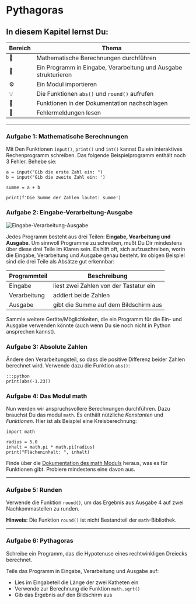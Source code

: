 
# Pythagoras

## In diesem Kapitel lernst Du:

| Bereich | Thema |
|---------|-------|
| 💼 | Mathematische Berechnungen durchführen |
| 🔀 | Ein Programm in Eingabe, Verarbeitung und Ausgabe strukturieren |
| ⚙ | Ein Modul importieren |
| 💡 | Die Funktionen `abs()` und `round()` aufrufen |
| 🔧 | Funktionen in der Dokumentation nachschlagen |
| 🐞 | Fehlermeldungen lesen |

----

### Aufgabe 1: Mathematische Berechnungen

Mit Den Funktionen `input()`, `print()` und `int()` kannst Du ein interaktives Rechenprogramm schreiben. Das folgende Beispielprogramm enthält noch 3 Fehler. Behebe sie:

    a = input("Gib die erste Zahl ein: ")
    b = input("Gib die zweite Zahl ein: ')

    summe = a + b

    print(f'Die Summe der Zahlen lautet: summe')


### Aufgabe 2: Eingabe-Verarbeitung-Ausgabe

![Eingabe-Verarbeitung-Ausgabe](../images/IPO.png)

Jedes Programm besteht aus drei Teilen: **Eingabe, Vearbeitung und Ausgabe**. Um sinnvoll Programme zu schreiben, mußt Du Dir mindestens über diese drei Teile im Klaren sein. Es hilft oft, sich aufzuschreiben, worin die Eingabe, Verarbeitung und Ausgabe genau besteht. Im obigen Beispiel sind die drei Teile als Absätze gut erkennbar:

| Programmteil | Beschreibung |
|--------------|--------------|
| Eingabe      | liest zwei Zahlen von der Tastatur ein |
| Verarbeitung | addiert beide Zahlen |
| Ausgabe      | gibt die Summe auf dem Bildschirm aus |

Sammle weitere Geräte/Möglichkeiten, die ein Programm für die Ein- und Ausgabe verwenden könnte (auch wenn Du sie noch nicht in Python ansprechen kannst).

### Aufgabe 3: Absolute Zahlen

Ändere den Verarbeitungsteil, so dass die positive Differenz beider Zahlen berechnet wird. Verwende dazu die Funktion `abs()`:

    :::python
    print(abs(-1.23))

### Aufgabe 4: Das Modul math

Nun werden wir anspruchsvollere Berechnungen durchführen.
Dazu brauchst Du das modul `math`. Es enthält nützliche *Konstanten* und *Funktionen*.
Hier ist als Beispiel eine Kreisberechnung:

    import math

    radius = 5.0
    inhalt = math.pi * math.pi(radius)
    print("Flächeninhalt: ", inhalt)

Finde über die [Dokumentation des math Moduls](https://docs.python.org/3/library/math.html) heraus, was es für Funktionen gibt. Probiere mindestens eine davon aus.

----

### Aufgabe 5: Runden

Verwende die Funktion `round()`, um das Ergebnis aus Ausgabe 4 auf zwei Nachkommastellen zu runden.

**Hinweis:** Die Funktion `round()` ist nicht Bestandteil der `math`-Bibliothek.

----

### Aufgabe 6: Pythagoras

Schreibe ein Programm, das die Hypotenuse eines rechtwinkligen Dreiecks berechnet.

Teile das Programm in Eingabe, Verarbeitung und Ausgabe auf:

* Lies im Eingabeteil die Länge der zwei Katheten ein
* Verwende zur Berechnung die Funktion `math.sqrt()`
* Gib das Ergebnis auf den Bildschirm aus
